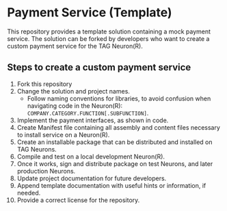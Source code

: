 Payment Service (Template)
=============================

This repository provides a template solution containing a mock payment service. The solution can be forked by developers who want to 
create a custom payment service for the TAG Neuron(R).

Steps to create a custom payment service
--------------------------------------------

1.  Fork this repository
2.  Change the solution and project names.
	* Follow naming conventions for libraries, to avoid confusion when navigating code in the Neuron(R): `COMPANY.CATEGORY.FUNCTION[.SUBFUNCTION]`.
3.  Implement the payment interfaces, as shown in code.
4.  Create Manifest file containing all assembly and content files necessary to install service on a Neuron(R).
5.  Create an installable package that can be distributed and installed on TAG Neurons.
6.  Compile and test on a local development Neuron(R).
7.  Once it works, sign and distribute package on test Neurons, and later production Neurons.
8.  Update project documentation for future developers.
9.  Append template documentation with useful hints or information, if needed.
10. Provide a correct license for the repository.

